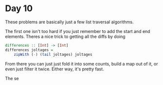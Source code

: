 # Day 10

These problems are basically just a few list traversal algorithms.

The first one isn't too hard if you just remember to add the start and end elements. Theres a nice trick to getting all the diffs by doing

```haskell
differences :: [Int] -> [Int]
differences joltages =
    zipWith (-) (tail joltages) joltages
```

From there you can just just fold it into some counts, build a map out of it, or even just filter it twice.  Either way, it's pretty fast.

The se